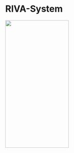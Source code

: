 # RIVA-System

<img align="left" width=200px height=400px src="https://user-images.githubusercontent.com/111835151/188008252-c1cf0d69-73e1-424c-9403-cbc15ba41776.gif"/>

